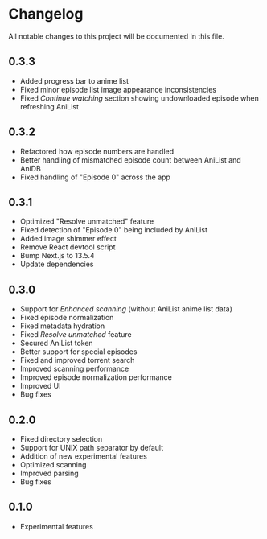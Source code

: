 # Changelog

All notable changes to this project will be documented in this file.

## 0.3.3

- Added progress bar to anime list
- Fixed minor episode list image appearance inconsistencies
- Fixed *Continue watching* section showing undownloaded episode when refreshing AniList

## 0.3.2

- Refactored how episode numbers are handled
- Better handling of mismatched episode count between AniList and AniDB
- Fixed handling of "Episode 0" across the app

## 0.3.1

- Optimized "Resolve unmatched" feature
- Fixed detection of "Episode 0" being included by AniList
- Added image shimmer effect
- Remove React devtool script
- Bump Next.js to 13.5.4
- Update dependencies

## 0.3.0

- Support for *Enhanced scanning* (without AniList anime list data)
- Fixed episode normalization
- Fixed metadata hydration
- Fixed *Resolve unmatched* feature
- Secured AniList token
- Better support for special episodes
- Fixed and improved torrent search
- Improved scanning performance
- Improved episode normalization performance
- Improved UI
- Bug fixes

## 0.2.0

- Fixed directory selection
- Support for UNIX path separator by default
- Addition of new experimental features
- Optimized scanning
- Improved parsing
- Bug fixes

## 0.1.0

- Experimental features
